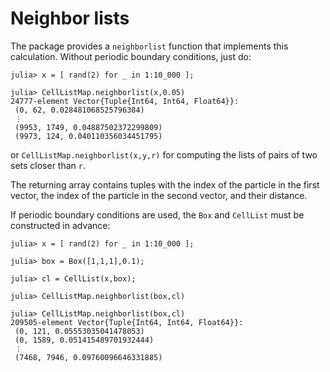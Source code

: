 # Neighbor lists

The package provides a `neighborlist` function that implements this calculation. Without periodic boundary conditions, just do:

```julia-repl
julia> x = [ rand(2) for _ in 1:10_000 ];

julia> CellListMap.neighborlist(x,0.05)
24777-element Vector{Tuple{Int64, Int64, Float64}}:
 (0, 62, 0.028481068525796384)
 ⋮
 (9953, 1749, 0.04887502372299809)
 (9973, 124, 0.040110356034451795)
```
or `CellListMap.neighborlist(x,y,r)` for computing the lists of pairs of two sets closer than `r`.

The returning array contains tuples with the index of the particle in the first vector, the index of the particle in the second vector, and their distance.

If periodic boundary conditions are used, the `Box` and `CellList` must be constructed in advance:
```julia-repl
julia> x = [ rand(2) for _ in 1:10_000 ]; 

julia> box = Box([1,1,1],0.1);

julia> cl = CellList(x,box);

julia> CellListMap.neighborlist(box,cl)

julia> CellListMap.neighborlist(box,cl)
209505-element Vector{Tuple{Int64, Int64, Float64}}:
 (0, 121, 0.05553035041478053)
 (0, 1589, 0.051415489701932444)
 ⋮
 (7468, 7946, 0.09760096646331885)
```

